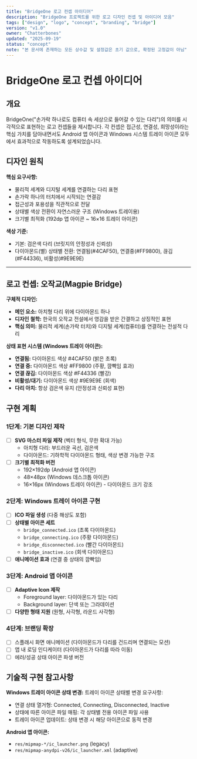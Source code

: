 ```yaml
---
title: "BridgeOne 로고 컨셉 아이디어"
description: "BridgeOne 프로젝트를 위한 로고 디자인 컨셉 및 아이디어 모음"
tags: ["design", "logo", "concept", "branding", "bridge"]
version: "v1.0"
owner: "Chatterbones"
updated: "2025-09-19"
status: "concept"
note: "본 문서에 존재하는 모든 상수값 및 설정값은 초기 값으로, 확정된 고정값이 아님"
---
```


# BridgeOne 로고 컨셉 아이디어

## 개요

BridgeOne("손가락 하나로도 컴퓨터 속 세상으로 들어갈 수 있는 다리")의 의미를 시각적으로 표현하는 로고 컨셉들을 제시합니다. 각 컨셉은 접근성, 연결성, 희망성이라는 핵심 가치를 담아내면서도 Android 앱 아이콘과 Windows 시스템 트레이 아이콘 모두에서 효과적으로 작동하도록 설계되었습니다.

## 디자인 원칙

**핵심 요구사항:**
- 물리적 세계와 디지털 세계를 연결하는 다리 표현
- 손가락 하나의 터치에서 시작되는 연결감
- 접근성과 포용성을 직관적으로 전달
- 상태별 색상 전환이 자연스러운 구조 (Windows 트레이용)
- 크기별 최적화 (192dp 앱 아이콘 ~ 16×16 트레이 아이콘)

**색상 기준:**
- 기본: 검은색 다리 (브릿지의 안정성과 신뢰성)
- 다이아몬드(별) 상태별 전환: 연결됨(#4CAF50), 연결중(#FF9800), 끊김(#F44336), 비활성(#9E9E9E)

---

## 로고 컨셉: 오작교(Magpie Bridge)

**구체적 디자인:**
- **메인 요소:** 아치형 다리 위에 다이아몬드 하나
- **디자인 철학:** 한국의 오작교 전설에서 영감을 받은 간결하고 상징적인 표현
- **핵심 의미:** 물리적 세계(손가락 터치)와 디지털 세계(컴퓨터)를 연결하는 전설적 다리

**상태 표현 시스템 (Windows 트레이 아이콘):**
- **연결됨:** 다이아몬드 색상 #4CAF50 (밝은 초록)
- **연결 중:** 다이아몬드 색상 #FF9800 (주황, 깜빡임 효과)
- **연결 끊김:** 다이아몬드 색상 #F44336 (빨강)
- **비활성/대기:** 다이아몬드 색상 #9E9E9E (회색)
- **다리 아치:** 항상 검은색 유지 (안정성과 신뢰성 표현)

## 구현 계획

### 1단계: 기본 디자인 제작
- [ ] **SVG 마스터 파일 제작** (벡터 형식, 무한 확대 가능)
  - 아치형 다리: 부드러운 곡선, 검은색
  - 다이아몬드: 기하학적 다이아몬드 형태, 색상 변경 가능한 구조
- [ ] **크기별 최적화 버전**
  - 192×192dp (Android 앱 아이콘)
  - 48×48px (Windows 데스크톱 아이콘)
  - 16×16px (Windows 트레이 아이콘) - 다이아몬드 크기 강조

### 2단계: Windows 트레이 아이콘 구현
- [ ] **ICO 파일 생성** (다중 해상도 포함)
- [ ] **상태별 아이콘 세트**
  - `bridge_connected.ico` (초록 다이아몬드)
  - `bridge_connecting.ico` (주황 다이아몬드)
  - `bridge_disconnected.ico` (빨간 다이아몬드)
  - `bridge_inactive.ico` (회색 다이아몬드)
- [ ] **애니메이션 효과** (연결 중 상태의 깜빡임)

### 3단계: Android 앱 아이콘
- [ ] **Adaptive Icon 제작**
  - Foreground layer: 다이아몬드가 있는 다리
  - Background layer: 단색 또는 그라데이션
- [ ] **다양한 형태 지원** (원형, 사각형, 라운드 사각형)

### 4단계: 브랜딩 확장
- [ ] 스플래시 화면 애니메이션 (다이아몬드가 다리를 건드리며 연결되는 모션)
- [ ] 앱 내 로딩 인디케이터 (다이아몬드가 다리를 따라 이동)
- [ ] 에러/성공 상태 아이콘 파생 버전

## 기술적 구현 참고사항

**Windows 트레이 아이콘 상태 변경:**
트레이 아이콘 상태별 변경 요구사항:
- 연결 상태 열거형: Connected, Connecting, Disconnected, Inactive
- 상태에 따른 아이콘 파일 매핑: 각 상태별 전용 아이콘 파일 사용
- 트레이 아이콘 업데이트: 상태 변경 시 해당 아이콘으로 동적 변경

**Android 앱 아이콘:**
- `res/mipmap-*/ic_launcher.png` (legacy)
- `res/mipmap-anydpi-v26/ic_launcher.xml` (adaptive)